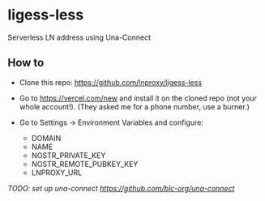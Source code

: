 # ligess-less

Serverless LN address using Una-Connect

## How to

- Clone this repo:
  https://github.com/lnproxy/ligess-less

- Go to
  https://vercel.com/new
  and install it on the cloned repo (not your whole account!).
  (They asked me for a phone number, use a burner.)
  
- Go to Settings -> Environment Variables and configure:
  - DOMAIN
  - NAME
  - NOSTR_PRIVATE_KEY
  - NOSTR_REMOTE_PUBKEY_KEY
  - LNPROXY_URL

*TODO: set up una-connect https://github.com/blc-org/una-connect*
